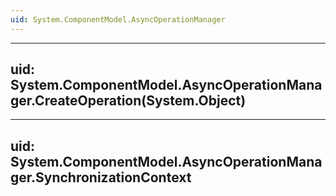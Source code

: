 ```yaml
---
uid: System.ComponentModel.AsyncOperationManager
---
```


---
uid: System.ComponentModel.AsyncOperationManager.CreateOperation(System.Object)
---

---
uid: System.ComponentModel.AsyncOperationManager.SynchronizationContext
---
